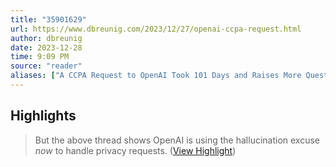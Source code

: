 ```yaml
---
title: "35901629"
url: https://www.dbreunig.com/2023/12/27/openai-ccpa-request.html
author: dbreunig
date: 2023-12-28
time: 9:09 PM
source: "reader"
aliases: ["A CCPA Request to OpenAI Took 101 Days and Raises More Questions Than Answers"]
---
```

## Highlights
> But the above thread shows OpenAI is using the hallucination excuse *now* to handle privacy requests. ([View Highlight](https://read.readwise.io/read/01hjpqbwme9nq0tzabbvs1y52z))

